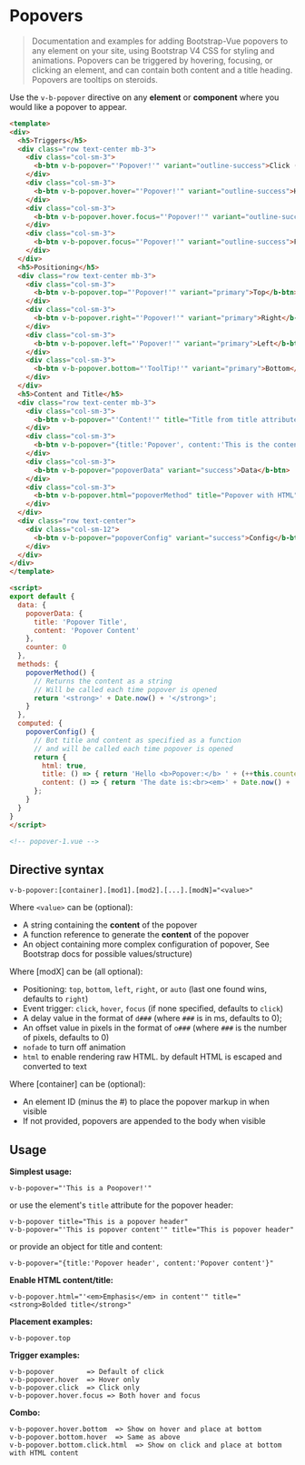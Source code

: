 # Popovers

> Documentation and examples for adding Bootstrap-Vue popovers to any element on your site,
using Bootstrap V4 CSS for styling and animations. Popovers can be triggered by hovering,
focusing, or clicking an element, and can contain both content and a title heading.
Popovers are tooltips on steroids.

Use the `v-b-popover` directive on any **element** or **component** where you would
like a popover to appear.

```html
<template>
<div>
  <h5>Triggers</h5>
  <div class="row text-center mb-3">
    <div class="col-sm-3">
      <b-btn v-b-popover="'Popover!'" variant="outline-success">Click (default)</b-btn>
    </div>
    <div class="col-sm-3">
      <b-btn v-b-popover.hover="'Popover!'" variant="outline-success">Hover</b-btn>
    </div>
    <div class="col-sm-3">
      <b-btn v-b-popover.hover.focus="'Popover!'" variant="outline-success">Hover + Focus</b-btn>
    </div>
    <div class="col-sm-3">
      <b-btn v-b-popover.focus="'Popover!'" variant="outline-success">Focus</b-btn>
    </div>
  </div>
  <h5>Positioning</h5>
  <div class="row text-center mb-3">
    <div class="col-sm-3">
      <b-btn v-b-popover.top="'Popover!'" variant="primary">Top</b-btn>
    </div>
    <div class="col-sm-3">
      <b-btn v-b-popover.right="'Popover!'" variant="primary">Right</b-btn>
    </div>
    <div class="col-sm-3">
      <b-btn v-b-popover.left="'Popover!'" variant="primary">Left</b-btn>
    </div>
    <div class="col-sm-3">
      <b-btn v-b-popover.bottom="'ToolTip!'" variant="primary">Bottom</b-btn>
    </div>
  </div>
  <h5>Content and Title</h5>
  <div class="row text-center mb-3">
    <div class="col-sm-3">
      <b-btn v-b-popover="'Content!'" title="Title from title attributee" variant="success">Title + Content</b-btn>
    </div>
    <div class="col-sm-3">
      <b-btn v-b-popover="{title:'Popover', content:'This is the content of popover'}" variant="success">Object</b-btn>
    </div>
    <div class="col-sm-3">
      <b-btn v-b-popover="popoverData" variant="success">Data</b-btn>
    </div>
    <div class="col-sm-3">
      <b-btn v-b-popover.html="popoverMethod" title="Popover with HTML"variant="success">Method</b-btn>
    </div>
  </div>
  <div class="row text-center">
    <div class="col-sm-12">
      <b-btn v-b-popover="popoverConfig" variant="success">Config</b-btn>
    </div>
  </div>
</div>
</template>

<script>
export default {
  data: {
    popoverData: {
      title: 'Popover Title',
      content: 'Popover Content'
    },
    counter: 0
  },
  methods: {
    popoverMethod() {
      // Returns the content as a string
      // Will be called each time popover is opened
      return '<strong>' + Date.now() + '</strong>';
    }
  },
  computed: {
    popoverConfig() {
      // Bot title and content as specified as a function
      // and will be called each time popover is opened
      return {
        html: true,
        title: () => { return 'Hello <b>Popover:</b> ' + (++this.counter); },
        content: () => { return 'The date is:<br><em>' + Date.now() + '</em>'; }
      };
    }
  }
}
</script>

<!-- popover-1.vue -->
```

## Directive syntax
```
v-b-popover:[container].[mod1].[mod2].[...].[modN]="<value>"
```
Where `<value>` can be (optional):
 - A string containing the **content** of the popover
 - A function reference to generate the **content** of the popover
 - An object containing more complex configuration of popover, See Bootstrap docs for possible values/structure)

Where [modX] can be (all optional):
 - Positioning: `top`, `bottom`, `left`, `right`, or `auto` (last one found wins, defaults to `right`)
 - Event trigger: `click`, `hover`, `focus` (if none specified, defaults to `click`)
 - A delay value in the format of `d###` (where `###` is in ms, defaults to 0);
 - An offset value in pixels in the format of `o###` (where `###` is the number of pixels, defaults to 0)
 - `nofade` to turn off animation
 - `html` to enable rendering raw HTML. by default HTML is escaped and converted to text

Where [container] can be (optional):
 - An element ID (minus the #) to place the popover markup in when visible
 - If not provided, popovers are appended to the body when visible

## Usage
**Simplest usage:**
```
v-b-popover="'This is a Poopover!'"
```
or use the element's `title` attribute for the popover header:
```
v-b-popover title="This is a popover header"
v-b-popover="'This is popover content'" title="This is popover header"
```
or provide an object for title and content:
```
v-b-popover="{title:'Popover header', content:'Popover content'}"
```
**Enable HTML content/title:**
```
v-b-popover.html="'<em>Emphasis</em> in content'" title="<strong>Bolded title</strong>"
```

**Placement examples:**
```
v-b-popover.top
```
**Trigger examples:**
```
v-b-popover        => Default of click
v-b-popover.hover  => Hover only
v-b-popover.click  => Click only
v-b-popover.hover.focus => Both hover and focus
```

**Combo:**
```
v-b-popover.hover.bottom  => Show on hover and place at bottom
v-b-popover.bottom.hover  => Same as above
v-b-popover.bottom.click.html  => Show on click and place at bottom with HTML content
```

